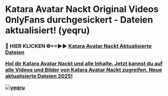 # Katara Avatar Nackt Original Videos 0nlyFans durchgesickert - Dateien aktualisiert! (yeqru)

<h3>🔴 HIER KLICKEN 🌐==►► <a href="https://tinyurl.com/h6vf6nb8" rel="nofollow">Katara Avatar Nackt Aktualisierte Dateien

Hol dir Katara Avatar Nackt und alle Inhalte. Jetzt kannst du auf alle Videos und Bilder von Katara Avatar Nackt zugreifen. Neue aktualisierte Dateien 2025!

[![yeqru](https://i.imgur.com/sD4kR3V.gif)](https://tinyurl.com/h6vf6nb8)
